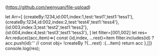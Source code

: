 (https://github.com/wenyuan/file-upload)


let Arr=[
    {createBy:1234,id:001,index:1,test:'test1',test1:'tess1'},
    {createBy:1234,id:002,index:2,test:'test4',test1:'tess4'},
    {id:003,index:3,test:'test2',test1:'tess2'},
    {id:004,index:4,test:'test3',test1:'tess3'},
]
let filter=[001,002]
let res= Arr.reduce((acc,item)=>{
    const {id,index, ...rest}=item
    filter.includes(id) ? acc.push(id):''
    // const obj= !createBy ?{...rest} :{...item}
    return acc
},[])
console.log(res);

